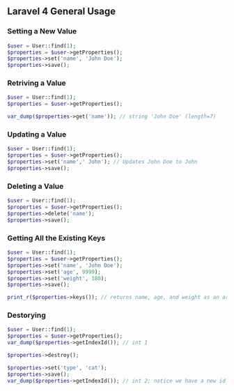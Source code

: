 ## Laravel 4 General Usage


### Setting a New Value
```php
$user = User::find(1);
$properties = $user->getProperties();
$properties->set('name', 'John Doe');
$properties->save();
```

### Retriving a Value

```php
$user = User::find(1);
$properties = $user->getProperties();

var_dump($properties->get('name')); // string 'John Doe' (length=7)
```

### Updating a Value

```php
$user = User::find(1);
$properties = $user->getProperties();
$properties->set('name',' John'); // Updates John Doe to John
$properties->save();
```

### Deleting a Value
```php
$user = User::find(1);
$properties = $user->getProperties();
$properties->delete('name');
$properties->save();
```

### Getting All the Existing Keys

```php
$user = User::find(1);
$properties = $user->getProperties();
$properties->set('name', 'John Doe');
$properties->set('age', 9999);
$properties->set('weight', 180);
$properties->save();

print_r($properties->keys()); // returns name, age, and weight as an array
```

### Destorying
```php
$user = User::find(1);
$properties = $user->getProperties();
var_dump($properties->getIndexId()); // int 1

$properties->destroy();

$properties->set('type', 'cat');
$properties->save();
var_dump($properties->getIndexId()); // int 2; notice we have a new id now.
```